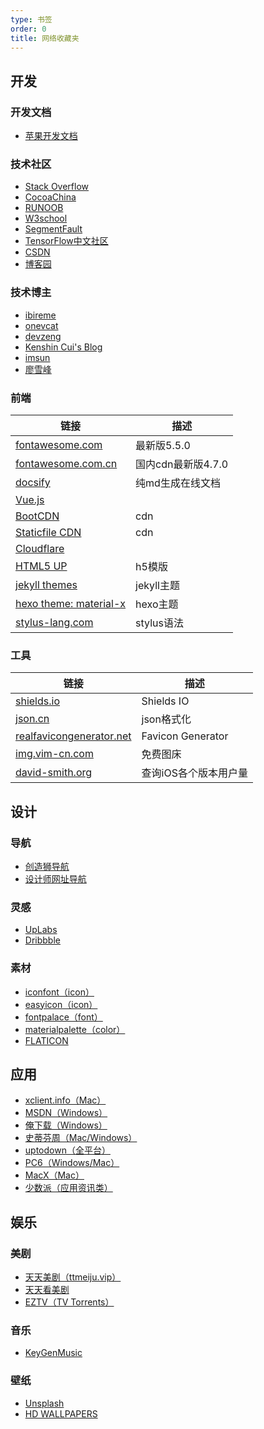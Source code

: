 ```yaml
---
type: 书签
order: 0
title: 网络收藏夹
---
```



## 开发

### 开发文档

- [苹果开发文档](https://developer.apple.com/library/content/navigation/#section=Platforms&topic=iOS)


### 技术社区

- [Stack Overflow](https://stackoverflow.com)
- [CocoaChina](http://www.cocoachina.com)
- [RUNOOB](http://www.runoob.com/)
- [W3school](http://www.w3school.com.cn)
- [SegmentFault](https://segmentfault.com)
- [TensorFlow中文社区](http://www.tensorfly.cn)
- [CSDN](https://www.csdn.net)
- [博客园](https://www.cnblogs.com)

### 技术博主

- [ibireme](https://blog.ibireme.com)
- [onevcat](https://onevcat.com/#blog)
- [devzeng](https://blog.devzeng.com/#blog)
- [Kenshin Cui's Blog](https://www.cnblogs.com/kenshincui)
- [imsun](https://imsun.net/posts/gitment-introduction/)
- [廖雪峰](https://www.liaoxuefeng.com)

### 前端

| 链接                                                         | 描述               |
| ------------------------------------------------------------ | ------------------ |
| [fontawesome.com](http://www.fontawesome.com)                | 最新版5.5.0        |
| [fontawesome.com.cn](http://www.fontawesome.com.cn/icons-ui/) | 国内cdn最新版4.7.0 |
| [docsify](https://docsify.js.org/)                           | 纯md生成在线文档   |
| [Vue.js](https://vuejs.org)                                  |                    |
| [BootCDN](https://www.bootcdn.cn)                            | cdn                |
| [Staticfile CDN](https://www.staticfile.org)                 | cdn                |
| [Cloudflare](https://www.cloudflare.com)                     |                    |
| [HTML5 UP](https://html5up.net)                              | h5模版             |
| [jekyll themes](https://jekyll-themes.com)                   | jekyll主题         |
| [hexo theme: material-x](https://github.com/xaoxuu/hexo-theme-material-x) | hexo主题           |
| [stylus-lang.com](http://stylus-lang.com/docs/)              | stylus语法         |



### 工具

| 链接                                                         | 描述                  |
| ------------------------------------------------------------ | --------------------- |
| [shields.io](https://shields.io)                             | Shields IO            |
| [json.cn](https://www.json.cn)                               | json格式化            |
| [realfavicongenerator.net](https://realfavicongenerator.net) | Favicon Generator     |
| [img.vim-cn.com](https://img.vim-cn.com)                     | 免费图床              |
| [david-smith.org](https://david-smith.org/iosversionstats/)  | 查询iOS各个版本用户量 |



## 设计

### 导航

- [创造狮导航](http://chuangzaoshi.com/)
- [设计师网址导航](http://hao.uisdc.com)

### 灵感

- [UpLabs](https://www.uplabs.com)
- [Dribbble](https://dribbble.com)

### 素材

- [iconfont（icon）](http://www.iconfont.cn)
- [easyicon（icon）](https://www.easyicon.net)
- [fontpalace（font）](https://www.fontpalace.com)
- [materialpalette（color）](https://www.materialpalette.com)
- [FLATICON](https://www.flaticon.com/)

## 应用

- [xclient.info（Mac）](http://xclient.info)
- [MSDN（Windows）](https://msdn.itellyou.cn/)
- [俺下载（Windows）](http://www.anxz.com)
- [史蒂芬周（Mac/Windows）](http://www.sdifen.com)
- [uptodown（全平台）](https://www.uptodown.com/)
- [PC6（Windows/Mac）](http://www.pc6.com/mac/)
- [MacX（Mac）](https://www.macx.cn/)
- [少数派（应用资讯类）](https://sspai.com)

## 娱乐

### 美剧

- [天天美剧（ttmeiju.vip）](http://www.ttmeiju.vip)
- [天天看美剧](http://www.msj1.com)
- [EZTV（TV Torrents）](https://eztv.ag)

### 音乐

- [KeyGenMusic](http://keygenmusic.org)

### 壁纸

- [Unsplash](https://unsplash.com)
- [HD WALLPAPERS](https://www.hdwallpapers.in/)
